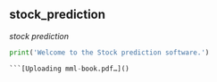 ## stock_prediction
*stock prediction*
```python
print('Welcome to the Stock prediction software.')

```[Uploading mml-book.pdf…]()

